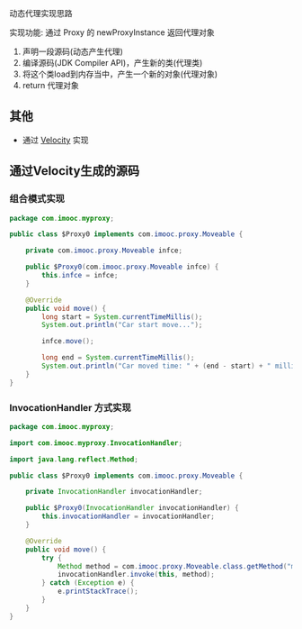 动态代理实现思路

实现功能: 通过 Proxy 的 newProxyInstance 返回代理对象

1. 声明一段源码(动态产生代理)
2. 编译源码(JDK Compiler API)，产生新的类(代理类)
3. 将这个类load到内存当中，产生一个新的对象(代理对象)
4. return 代理对象

## 其他

* 通过 [Velocity](http://velocity.apache.org/engine/2.0/index.html) 实现

## 通过Velocity生成的源码

### 组合模式实现

```java
package com.imooc.myproxy;

public class $Proxy0 implements com.imooc.proxy.Moveable {

    private com.imooc.proxy.Moveable infce;

    public $Proxy0(com.imooc.proxy.Moveable infce) {
        this.infce = infce;
    }

    @Override
    public void move() {
        long start = System.currentTimeMillis();
        System.out.println("Car start move...");

        infce.move();

        long end = System.currentTimeMillis();
        System.out.println("Car moved time: " + (end - start) + " millisecond");
    }
}

```

### InvocationHandler 方式实现

```java
package com.imooc.myproxy;

import com.imooc.myproxy.InvocationHandler;

import java.lang.reflect.Method;

public class $Proxy0 implements com.imooc.proxy.Moveable {

    private InvocationHandler invocationHandler;

    public $Proxy0(InvocationHandler invocationHandler) {
        this.invocationHandler = invocationHandler;
    }

    @Override
    public void move() {
        try {
            Method method = com.imooc.proxy.Moveable.class.getMethod("move", new Class[0]);
            invocationHandler.invoke(this, method);
        } catch (Exception e) {
            e.printStackTrace();
        }
    }
}
```